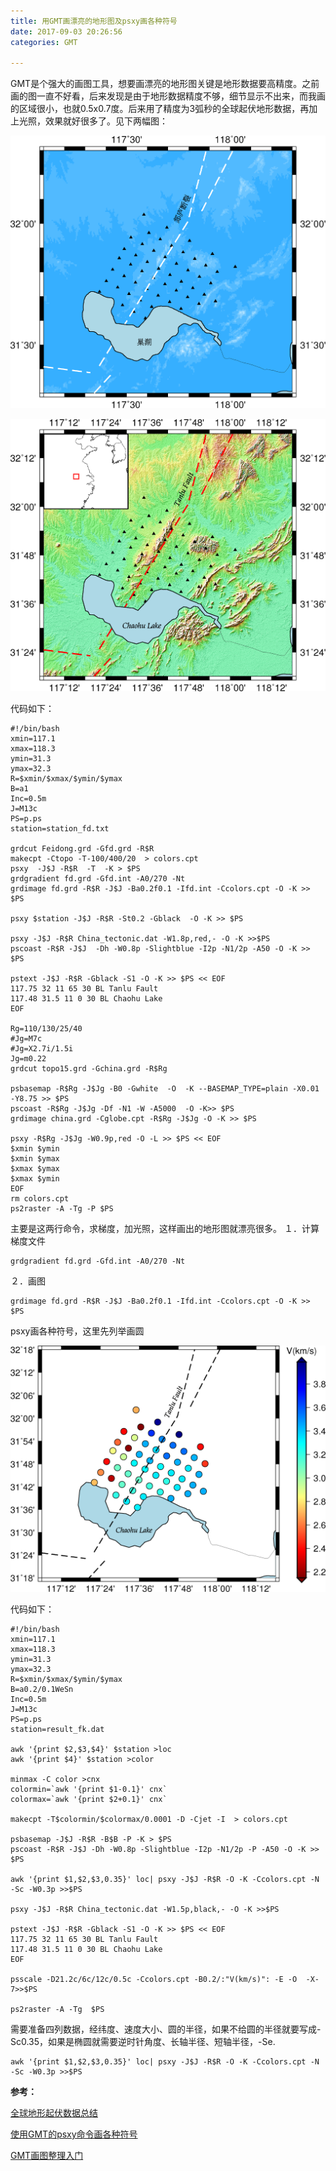 ```yaml
---
title: 用GMT画漂亮的地形图及psxy画各种符号
date: 2017-09-03 20:26:56
categories: GMT

---
```

<!--more-->GMT是个强大的画图工具，想要画漂亮的地形图关键是地形数据要高精度。之前画的图一直不好看，后来发现是由于地形数据精度不够，细节显示不出来，而我画的区域很小，也就0.5x0.7度。后来用了精度为3弧秒的全球起伏地形数据，再加上光照，效果就好很多了。见下两幅图：


![](2017-09-03-用GMT画漂亮的地形图及psxy画各种符号/p.png) 

![](2017-09-03-用GMT画漂亮的地形图及psxy画各种符号/station.png) 
 
 代码如下：
 
 
	
    #!/bin/bash
    xmin=117.1
    xmax=118.3
    ymin=31.3
    ymax=32.3
    R=$xmin/$xmax/$ymin/$ymax
    B=a1
    Inc=0.5m
    J=M13c
    PS=p.ps
    station=station_fd.txt
	
    grdcut Feidong.grd -Gfd.grd -R$R
    makecpt -Ctopo -T-100/400/20  > colors.cpt
    psxy  -J$J -R$R  -T  -K > $PS
    grdgradient fd.grd -Gfd.int -A0/270 -Nt 
    grdimage fd.grd -R$R -J$J -Ba0.2f0.1 -Ifd.int -Ccolors.cpt -O -K >> $PS

    psxy $station -J$J -R$R -St0.2 -Gblack  -O -K >> $PS

    psxy -J$J -R$R China_tectonic.dat -W1.8p,red,- -O -K >>$PS
    pscoast -R$R -J$J  -Dh -W0.8p -Slightblue -I2p -N1/2p -A50 -O -K >> $PS

    pstext -J$J -R$R -Gblack -S1 -O -K >> $PS << EOF
    117.75 32 11 65 30 BL Tanlu Fault
    117.48 31.5 11 0 30 BL Chaohu Lake
    EOF

    Rg=110/130/25/40
    #Jg=M7c
    #Jg=X2.7i/1.5i
    Jg=m0.22
    grdcut topo15.grd -Gchina.grd -R$Rg

    psbasemap -R$Rg -J$Jg -B0 -Gwhite  -O  -K --BASEMAP_TYPE=plain -X0.01 -Y8.75 >> $PS
    pscoast -R$Rg -J$Jg -Df -N1 -W -A5000  -O -K>> $PS
    grdimage china.grd -Cglobe.cpt -R$Rg -J$Jg -O -K >> $PS

    psxy -R$Rg -J$Jg -W0.9p,red -O -L >> $PS << EOF
    $xmin $ymin
    $xmin $ymax
    $xmax $ymax
    $xmax $ymin
    EOF
    rm colors.cpt
    ps2raster -A -Tg -P $PS


主要是这两行命令，求梯度，加光照，这样画出的地形图就漂亮很多。
１．计算梯度文件

    grdgradient fd.grd -Gfd.int -A0/270 -Nt 
	
２．画图

    grdimage fd.grd -R$R -J$J -Ba0.2f0.1 -Ifd.int -Ccolors.cpt -O -K >> $PS

	
psxy画各种符号，这里先列举画圆

![](2017-09-03-用GMT画漂亮的地形图及psxy画各种符号/fk_phase_velocity.png) 
	
代码如下：

    #!/bin/bash
    xmin=117.1
    xmax=118.3
    ymin=31.3
    ymax=32.3
    R=$xmin/$xmax/$ymin/$ymax
    B=a0.2/0.1WeSn
    Inc=0.5m
    J=M13c
    PS=p.ps
    station=result_fk.dat

    awk '{print $2,$3,$4}' $station >loc
    awk '{print $4}' $station >color

    minmax -C color >cnx
    colormin=`awk '{print $1-0.1}' cnx`
    colormax=`awk '{print $2+0.1}' cnx`
	 
    makecpt -T$colormin/$colormax/0.0001 -D -Cjet -I  > colors.cpt

    psbasemap -J$J -R$R -B$B -P -K > $PS
    pscoast -R$R -J$J -Dh -W0.8p -Slightblue -I2p -N1/2p -P -A50 -O -K >> $PS

    awk '{print $1,$2,$3,0.35}' loc| psxy -J$J -R$R -O -K -Ccolors.cpt -N -Sc -W0.3p >>$PS

    psxy -J$J -R$R China_tectonic.dat -W1.5p,black,- -O -K >>$PS

    pstext -J$J -R$R -Gblack -S1 -O -K >> $PS << EOF
    117.75 32 11 65 30 BL Tanlu Fault
    117.48 31.5 11 0 30 BL Chaohu Lake
    EOF

    psscale -D21.2c/6c/12c/0.5c -Ccolors.cpt -B0.2/:"V(km/s)": -E -O  -X-7>>$PS

    ps2raster -A -Tg  $PS
	

	
需要准备四列数据，经纬度、速度大小、圆的半径，如果不给圆的半径就要写成-Sc0.35，如果是椭圆就需要逆时针角度、长轴半径、短轴半径，-Se.
	

    awk '{print $1,$2,$3,0.35}' loc| psxy -J$J -R$R -O -K -Ccolors.cpt -N -Sc -W0.3p >>$PS

	

**参考：**

[全球地形起伏数据总结](http://seisman.info/global-relief-models.html) 

[使用GMT的psxy命令画各种符号](http://blog.sina.com.cn/s/blog_7a37c79f0101od0d.html) 

[GMT画图整理入门](http://blog.sina.com.cn/s/blog_7b04e0c40101fgtd.html) 

